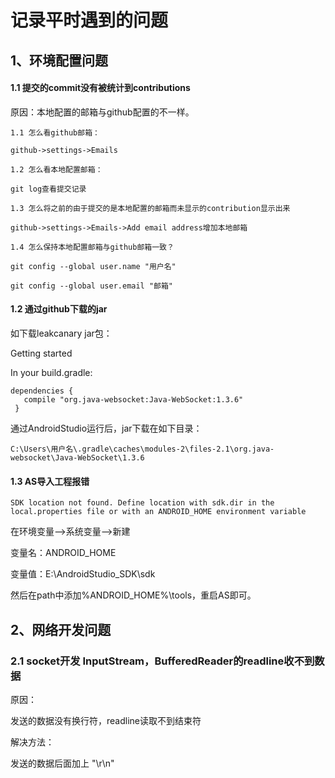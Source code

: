 # 记录平时遇到的问题
## 1、环境配置问题
#### 1.1  提交的commit没有被统计到contributions

原因：本地配置的邮箱与github配置的不一样。
    
    1.1 怎么看github邮箱：
    
    github->settings->Emails
    
    1.2 怎么看本地配置邮箱：
    
    git log查看提交记录
    
    1.3 怎么将之前的由于提交的是本地配置的邮箱而未显示的contribution显示出来
    
    github->settings->Emails->Add email address增加本地邮箱
    
    1.4 怎么保持本地配置邮箱与github邮箱一致？
    
    git config --global user.name "用户名"
    
    git config --global user.email "邮箱"
    
    
    

#### 1.2 通过github下载的jar

如下载leakcanary jar包：

Getting started

In your build.gradle:

 
```
dependencies {
   compile "org.java-websocket:Java-WebSocket:1.3.6"
 }
```

通过AndroidStudio运行后，jar下载在如下目录：


```
C:\Users\用户名\.gradle\caches\modules-2\files-2.1\org.java-websocket\Java-WebSocket\1.3.6
```

#### 1.3 AS导入工程报错


```
SDK location not found. Define location with sdk.dir in the local.properties file or with an ANDROID_HOME environment variable
```

在环境变量-->系统变量-->新建

变量名：ANDROID_HOME

变量值：E:\AndroidStudio_SDK\sdk

然后在path中添加%ANDROID_HOME%\tools，重启AS即可。


## 2、网络开发问题

### 2.1 socket开发 InputStream，BufferedReader的readline收不到数据

原因：

发送的数据没有换行符，readline读取不到结束符

解决方法：

发送的数据后面加上 "\r\n"